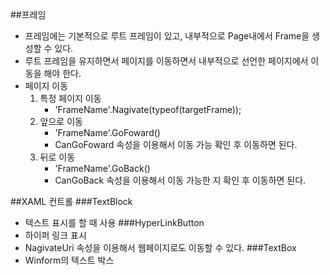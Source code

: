 ##프레임
- 프레임에는 기본적으로 루트 프레임이 있고, 내부적으로 Page내에서 Frame을 생성할 수 있다. 
- 루트 프레임을 유지하면서 페이지를 이동하면서 내부적으로 선언한 페이지에서 이동을 해야 한다. 
- 페이지 이동
    1. 특정 페이지 이동
        - 'FrameName'.Nagivate(typeof(targetFrame));
    2. 앞으로 이동
        - 'FrameName'.GoFoward()
        - CanGoFoward 속성을 이용해서 이동 가능 확인 후 이동하면 된다. 
    3. 뒤로 이동
        - 'FrameName'.GoBack()
        - CanGoBack 속성을 이용해서 이동 가능한 지 확인 후 이동하면 된다.



##XAML 컨트롤
###TextBlock
- 텍스트 표시를 할 때 사용
###HyperLinkButton
- 하이퍼 링크 표시
- NagivateUri 속성을 이용해서 웹페이지로도 이동할 수 있다. 
###TextBox
- Winform의 텍스트 박스

